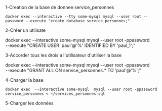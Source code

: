 
1-Creation de la base de donnee service_personnes

```docker exec --interactive --tty some-mysql mysql --user root --password --execute "create database service_personnes;"```

2-Créer un utilisate

docker exec --interactive some-mysql  mysql --user root -ppassword \
    --execute "CREATE USER 'paul'@'%' IDENTIFIED BY 'paul_1';"

3-Accorder tous les drois a l'utilisateur d'utiliser la base 

docker exec --interactive some-mysql  mysql --user root -ppassword \
   --execute "GRANT ALL ON service_personnes.* TO 'paul'@'%';"
   
4-Charger la base

```docker exec  --interactive some-mysql  mysql --user root -ppassword service_personnes < ~/services_personnes.sql ```

5-Charger les données
